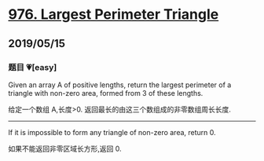 # [976. Largest Perimeter Triangle](https://leetcode.com/problems/largest-perimeter-triangle/)

## 2019/05/15

### 题目 💗[easy]

Given an array A of positive lengths, return the largest perimeter of a triangle with non-zero area, formed from 3 of these lengths.

给定一个数组 A,长度>0. 返回最长的由这三个数组成的非零数组周长长度.

---

If it is impossible to form any triangle of non-zero area, return 0.

如果不能返回非零区域长方形,返回 0.
